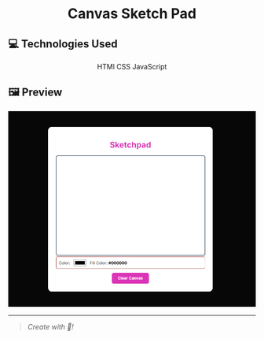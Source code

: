 <h1 align="center">Canvas Sketch Pad</h1>

<h2>💻 Technologies Used</h2>

<div align="center">

HTMl
CSS
JavaScript
</div>


<h2>🖼️ Preview</h2>

<img src="preview.PNG">


<hr>

> _Create with 🧡!_ 

